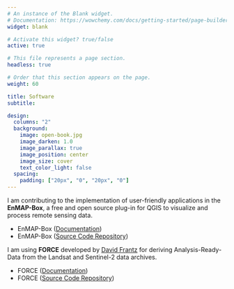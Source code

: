 ```yaml
---
# An instance of the Blank widget.
# Documentation: https://wowchemy.com/docs/getting-started/page-builder/
widget: blank

# Activate this widget? true/false
active: true

# This file represents a page section.
headless: true

# Order that this section appears on the page.
weight: 60

title: Software
subtitle:

design:
  columns: "2"
  background:
    image: open-book.jpg
    image_darken: 1.0
    image_parallax: true
    image_position: center
    image_size: cover
    text_color_light: false
  spacing:
    padding: ["20px", "0", "20px", "0"]
---
```


I am contributing to the implementation of user-friendly applications in the **EnMAP-Box**, a free and open source plug-in for QGIS to visualize and process remote sensing data. 
- EnMAP-Box ([Documentation](https://enmap-box.readthedocs.io/en/latest/))
- EnMAP-Box ([Source Code Repository](https://bitbucket.org/hu-geomatics/enmap-box/src/develop/))

I am using **FORCE** developed by [David Frantz](https://davidfrantz.github.io/) for deriving Analysis-Ready-Data from the Landsat and Sentinel-2 data archives. 
- FORCE ([Documentation](https://force-eo.readthedocs.io/en/latest/)) 
- FORCE ([Source Code Repository](https://github.com/davidfrantz/force)) 
